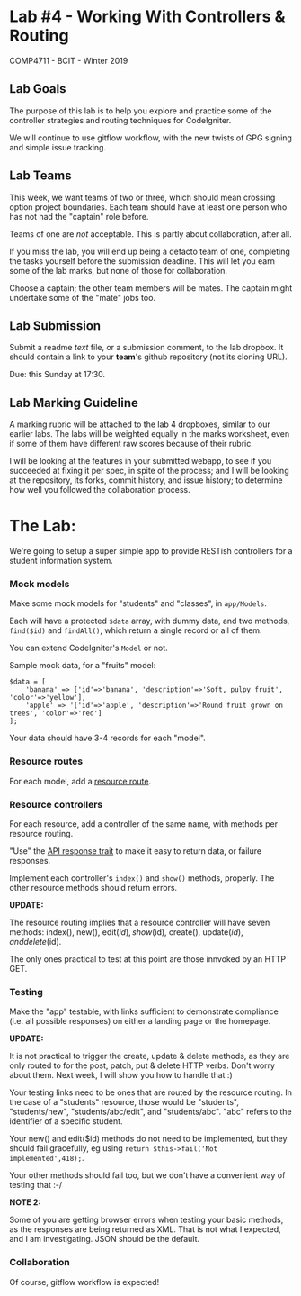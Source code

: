 # Lab #4 - Working With Controllers & Routing
COMP4711 - BCIT - Winter 2019

## Lab Goals

The purpose of this lab is to help you explore and practice some of the controller 
strategies and routing techniques for CodeIgniter. 

We will continue to use gitflow workflow, with the new twists of 
GPG signing and simple issue tracking.

## Lab Teams

This week, we want teams of two or three, which should mean crossing
option project boundaries. Each team should have at least one person
who has not had the "captain" role before.

Teams of one are *not* acceptable. This is partly about collaboration, after all.

If you miss the lab, you will end up being a defacto team of one, completing
the tasks yourself before the submission deadline.
This will let you earn some of the lab marks, but none of those for collaboration.

Choose a captain; the other team members will be mates.
The captain might undertake some of the "mate" jobs too.

## Lab Submission

Submit a readme *text* file, or a submission comment, to the lab dropbox. 
It should contain a link to your **team**'s github repository
(not its cloning URL). 

Due: this Sunday at 17:30.

## Lab Marking Guideline

A marking rubric will be attached to the lab 4 dropboxes, similar to our
earlier labs. The labs will be weighted equally in the marks worksheet,
even if some of them have different raw scores because of their rubric.

I will be looking at the features in your submitted webapp, to see if you
succeeded at fixing it per spec, in spite of the process; and I will
be looking at the repository, its forks, commit history, and issue
history; to determine how well you followed the collaboration process.

# The Lab:

We're going to setup a super simple app to provide RESTish
controllers for a student information system.

### Mock models

Make some mock models for "students" and "classes",
in ``app/Models``.

Each will have a protected ``$data`` array, with dummy data,
and two methods, ``find($id)`` and ``findAll()``, which return
a single record or all of them.

You can extend CodeIgniter's ``Model`` or not.

Sample mock data, for a "fruits" model:

    $data = [
        'banana' => ['id'=>'banana', 'description'=>'Soft, pulpy fruit', 'color'=>'yellow'],
        'apple' => '['id'=>'apple', 'description'=>'Round fruit grown on trees', 'color'=>'red']
    ];

Your data should have 3-4 records for each "model".

### Resource routes

For each model, add a [resource route](https://codeigniter4.github.io/CodeIgniter4/incoming/routing.html#resource-routes).


### Resource controllers

For each resource, add a controller of the same name, with methods per resource routing.

"Use" the [API response trait](https://codeigniter4.github.io/CodeIgniter4/outgoing/api_responses.html)
to make it easy to return data, or failure responses.

Implement each controller's ``index()`` and ``show()`` methods, properly.
The other resource methods should return errors.

**UPDATE:**

The resource routing implies that a resource controller will have seven methods: index(), new(), edit($id),
show($id), create(), update($id), and delete($id).

The only ones practical to test at this point are those innvoked by an HTTP GET.

### Testing

Make the "app" testable, with links sufficient to demonstrate compliance (i.e. all
possible responses) on either a landing page or the homepage.

**UPDATE:**

It is not practical to trigger the create, update & delete methods, as they are only 
routed to for the post, patch, put & delete HTTP verbs. Don't worry about them.
Next week, I will show you how to handle that :)

Your testing links need to be ones that are routed by the resource routing.
In the case of a "students" resource, those would be "students", "students/new",
"students/abc/edit", and "students/abc". "abc" refers to the identifier of a specific student.

Your new() and edit($id) methods do not need to be implemented, but they
should fail gracefully, eg using ``return $this->fail('Not implemented',418);``.

Your other methods should fail too, but we don't have a convenient way of testing that :-/

**NOTE 2:**

Some of you are getting browser errors when testing your basic methods, as the responses
are being returned as XML. That is not what I expected, and I am investigating.
JSON should be the default.


### Collaboration

Of course, gitflow workflow is expected!
